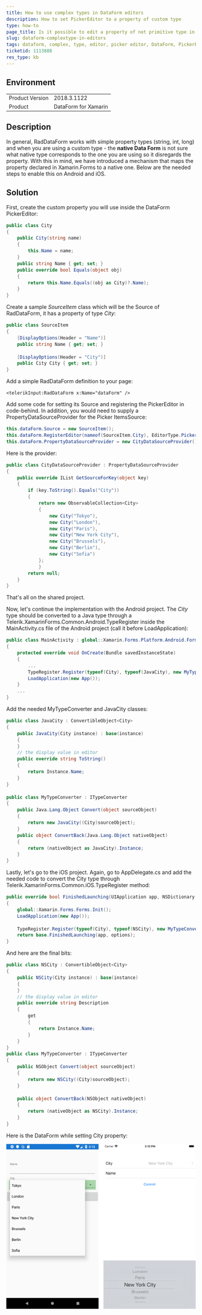 ```yaml
---
title: How to use complex types in DataForm editors
description: How to set PickerEditor to a property of custom type
type: how-to
page_title: Is it possible to edit a property of not primitive type in RadDataForm
slug: dataform-complextype-in-editors 
tags: dataform, complex, type, editor, picker editor, DataForm, PickerEditor, property, custom type, Xamarin, XamarinForms
ticketid: 1113888
res_type: kb
---
```


## Environment
<table>
	<tr>
		<td>Product Version</td>
		<td>2018.3.1122</td>
	</tr>
	<tr>
		<td>Product</td>
		<td>DataForm for Xamarin</td>
	</tr>
</table>


## Description

In general, RadDataForm works with simple property types (string, int, long) and when you are using a custom type - the **native Data Form** is not sure what native type corresponds to the one you are using so it disregards the property. With this in mind, we have introduced a mechanism that maps the property declared in Xamarin.Forms to a native one. Below are the needed steps to enable this on Android and iOS.

## Solution

First, create the custom property you will use inside the DataForm PickerEditor:

```C#
public class City
{
	public City(string name)
	{
		this.Name = name;
	}
	public string Name { get; set; }
	public override bool Equals(object obj)
	{
		return this.Name.Equals((obj as City)?.Name);
	}
}
```

Create a sample *SourceItem* class which will be the Source of RadDataForm, it has a property of type *City*:

```C#
public class SourceItem
{
	[DisplayOptions(Header = "Name")]
	public string Name { get; set; }

	[DisplayOptions(Header = "City")]
	public City City { get; set; }
}
```

Add a simple RadDataForm definition to your page:

```XAML
<telerikInput:RadDataForm x:Name="dataForm" />
```

Add some code for setting its Source and registering the PickerEditor in code-behind. In addition, you would need to supply a PropertyDataSourceProvider for the Picker ItemsSource:

```C#
this.dataForm.Source = new SourceItem();
this.dataForm.RegisterEditor(nameof(SourceItem.City), EditorType.PickerEditor);
this.dataForm.PropertyDataSourceProvider = new CityDataSourceProvider();
```	

Here is the provider:

```C#
public class CityDataSourceProvider : PropertyDataSourceProvider
{
	public override IList GetSourceForKey(object key)
	{
		if (key.ToString().Equals("City"))
		{
			return new ObservableCollection<City>
			{
				new City("Tokyo"),
				new City("London"),
				new City("Paris"),
				new City("New York City"),
				new City("Brussels"),
				new City("Berlin"),
				new City("Sofia")
			};
			}
		return null;
	}
}
```

That's all on the shared project.

Now, let's continue the implementation with the Android project. The *City* type should be converted to a Java type through a Telerik.XamarinForms.Common.Android.TypeRegister inside the MainActivity.cs file of the Android project (call it before LoadApplication):

```C#
public class MainActivity : global::Xamarin.Forms.Platform.Android.FormsAppCompatActivity
{
	protected override void OnCreate(Bundle savedInstanceState)
	{
		...
		TypeRegister.Register(typeof(City), typeof(JavaCity), new MyTypeConverter());
		LoadApplication(new App());
	}
	...
}
```

Add the needed MyTypeConverter and JavaCity classes:

```C#
public class JavaCity : ConvertibleObject<City>
{
	public JavaCity(City instance) : base(instance)
	{
	}
	// the display value in editor
	public override string ToString()
	{
		return Instance.Name;
	}
}

public class MyTypeConverter : ITypeConverter
{
	public Java.Lang.Object Convert(object sourceObject)
	{
		return new JavaCity((City)sourceObject);
	}
	public object ConvertBack(Java.Lang.Object nativeObject)
	{
		return (nativeObject as JavaCity).Instance;
	}
}
```	

Lastly, let's go to the iOS project. Again, go to AppDelegate.cs and add the needed code to convert the City type through Telerik.XamarinForms.Common.iOS.TypeRegister method:

```C#
public override bool FinishedLaunching(UIApplication app, NSDictionary options)
{
	global::Xamarin.Forms.Forms.Init();
	LoadApplication(new App());

	TypeRegister.Register(typeof(City), typeof(NSCity), new MyTypeConverter());
	return base.FinishedLaunching(app, options);
}
```
	
And here are the final bits:

```C#
public class NSCity : ConvertibleObject<City>
{
	public NSCity(City instance) : base(instance)
	{
	}
	// the display value in editor
	public override string Description
	{
		get
		{
			return Instance.Name;
		}
	}
}
public class MyTypeConverter : ITypeConverter
{
	public NSObject Convert(object sourceObject)
	{
		return new NSCity((City)sourceObject);
	}

	public object ConvertBack(NSObject nativeObject)
	{
		return (nativeObject as NSCity).Instance;
	}
}
```	

Here is the DataForm while setting City property:

![DataForm ComplexType Editor](images/dataform-complextype-editor.png)
